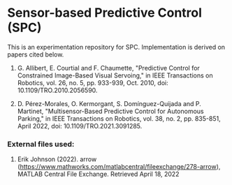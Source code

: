# Sensor-based Predictive Control (SPC)

This is an experimentation repository for SPC. Implementation is derived on papers cited below.

1. G. Allibert, E. Courtial and F. Chaumette, "Predictive Control for Constrained Image-Based Visual Servoing," in IEEE Transactions on Robotics, vol. 26, no. 5, pp. 933-939, Oct. 2010, doi: 10.1109/TRO.2010.2056590.

2. D. Pérez-Morales, O. Kermorgant, S. Domínguez-Quijada and P. Martinet, "Multisensor-Based Predictive Control for Autonomous Parking," in IEEE Transactions on Robotics, vol. 38, no. 2, pp. 835-851, April 2022, doi: 10.1109/TRO.2021.3091285.

### External files used:

1. Erik Johnson (2022). arrow (https://www.mathworks.com/matlabcentral/fileexchange/278-arrow), MATLAB Central File Exchange. Retrieved April 18, 2022